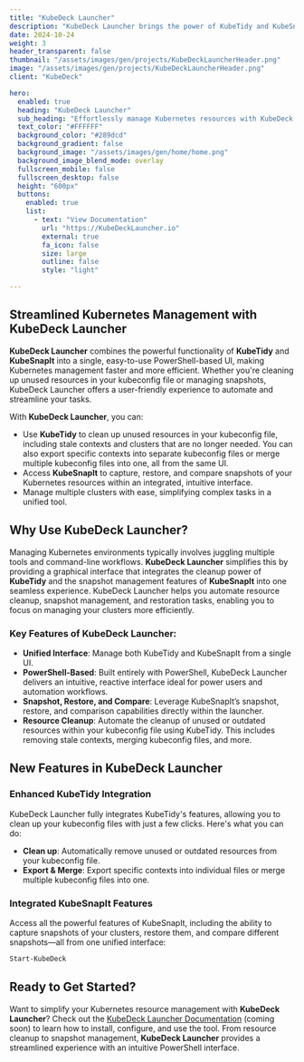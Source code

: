 ```yaml
---
title: "KubeDeck Launcher"  
description: "KubeDeck Launcher brings the power of KubeTidy and KubeSnapIt into a unified, intuitive PowerShell-based UI for streamlined Kubernetes management."  
date: 2024-10-24  
weight: 3  
header_transparent: false  
thumbnail: "/assets/images/gen/projects/KubeDeckLauncherHeader.png"  
image: "/assets/images/gen/projects/KubeDeckLauncherHeader.png"  
client: "KubeDeck"

hero:  
  enabled: true  
  heading: "KubeDeck Launcher"  
  sub_heading: "Effortlessly manage Kubernetes resources with KubeDeck Launcher, integrating KubeTidy and KubeSnapIt into a single, intuitive UI built with PowerShell."  
  text_color: "#FFFFFF"  
  background_color: "#289dcd"  
  background_gradient: false  
  background_image: "/assets/images/gen/home/home.png"  
  background_image_blend_mode: overlay  
  fullscreen_mobile: false  
  fullscreen_desktop: false  
  height: "600px"  
  buttons:  
    enabled: true  
    list:  
      - text: "View Documentation"  
        url: "https://KubeDeckLauncher.io"  
        external: true  
        fa_icon: false  
        size: large  
        outline: false  
        style: "light"

---
```


## Streamlined Kubernetes Management with KubeDeck Launcher

**KubeDeck Launcher** combines the powerful functionality of **KubeTidy** and **KubeSnapIt** into a single, easy-to-use PowerShell-based UI, making Kubernetes management faster and more efficient. Whether you're cleaning up unused resources in your kubeconfig file or managing snapshots, KubeDeck Launcher offers a user-friendly experience to automate and streamline your tasks.

With **KubeDeck Launcher**, you can:
- Use **KubeTidy** to clean up unused resources in your kubeconfig file, including stale contexts and clusters that are no longer needed. You can also export specific contexts into separate kubeconfig files or merge multiple kubeconfig files into one, all from the same UI.
- Access **KubeSnapIt** to capture, restore, and compare snapshots of your Kubernetes resources within an integrated, intuitive interface.
- Manage multiple clusters with ease, simplifying complex tasks in a unified tool.

## Why Use KubeDeck Launcher?

Managing Kubernetes environments typically involves juggling multiple tools and command-line workflows. **KubeDeck Launcher** simplifies this by providing a graphical interface that integrates the cleanup power of **KubeTidy** and the snapshot management features of **KubeSnapIt** into one seamless experience. KubeDeck Launcher helps you automate resource cleanup, snapshot management, and restoration tasks, enabling you to focus on managing your clusters more efficiently.

### Key Features of KubeDeck Launcher:
- **Unified Interface**: Manage both KubeTidy and KubeSnapIt from a single UI.
- **PowerShell-Based**: Built entirely with PowerShell, KubeDeck Launcher delivers an intuitive, reactive interface ideal for power users and automation workflows.
- **Snapshot, Restore, and Compare**: Leverage KubeSnapIt’s snapshot, restore, and comparison capabilities directly within the launcher.
- **Resource Cleanup**: Automate the cleanup of unused or outdated resources within your kubeconfig file using KubeTidy. This includes removing stale contexts, merging kubeconfig files, and more.

## New Features in KubeDeck Launcher

### Enhanced KubeTidy Integration
KubeDeck Launcher fully integrates KubeTidy's features, allowing you to clean up your kubeconfig files with just a few clicks. Here's what you can do:
- **Clean up**: Automatically remove unused or outdated resources from your kubeconfig file.
- **Export & Merge**: Export specific contexts into individual files or merge multiple kubeconfig files into one.
  
### Integrated KubeSnapIt Features
Access all the powerful features of KubeSnapIt, including the ability to capture snapshots of your clusters, restore them, and compare different snapshots—all from one unified interface:

```powershell
Start-KubeDeck
```

## Ready to Get Started?

Want to simplify your Kubernetes resource management with **KubeDeck Launcher**? Check out the [KubeDeck Launcher Documentation](https://KubeDeck.io) (coming soon) to learn how to install, configure, and use the tool. From resource cleanup to snapshot management, **KubeDeck Launcher** provides a streamlined experience with an intuitive PowerShell interface.